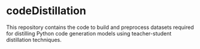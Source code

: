# codeDistillation
This repository contains the code to build and preprocess datasets required for distilling Python code generation models using teacher-student distillation techniques.
